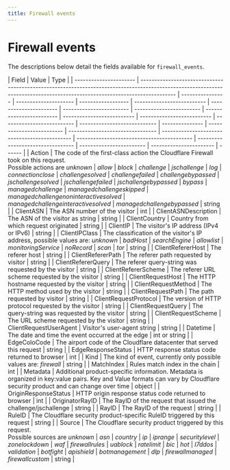 ```yaml
---
title: Firewall events
---
```


# Firewall events

The descriptions below detail the fields available for `firewall_events`.

<TableWrap>

| Field                  | Value                                                                                                                                                                     | Type             |
| ---------------------- | ------------------------------------------------------------------------------------------------------------------------------------------------------------------------- | ---------------- | --------------------- | ------------------ | -------------------------- | ---------------------- | ------------------------ | ------------------------ | ------------------------ | -------------------------- | -------------------------- | -------------------------- | ---------------------------- | --------------- | ------------------------- | -------------------------------- | --------------------------------------------- | ------------------------------------------ | --------------------------------- | ------------------------ | ----------------------- | ------ |
| Action                 | The code of the first-class action the Cloudflare Firewall took on this request. <br />Possible actions are <em>unknown</em>                                              | <em>allow</em>   | <em>block</em>        | <em>challenge</em> | <em>jschallenge</em>       | <em>log</em>           | <em>connectionclose</em> | <em>challengesolved</em> | <em>challengefailed</em> | <em>challengebypassed</em> | <em>jschallengesolved</em> | <em>jschallengefailed</em> | <em>jschallengebypassed</em> | <em>bypass</em> | <em>managedchallenge</em> | <em>managedchallengeskipped</em> | <em>managedchallengenoninteractivesolved</em> | <em>managedchallengeinteractivesolved</em> | <em>managedchallengebypassed</em> | string                   |
| ClientASN              | The ASN number of the visitor                                                                                                                                             | int              |
| ClientASNDescription   | The ASN of the visitor as string                                                                                                                                          | string           |
| ClientCountry          | Country from which request originated                                                                                                                                     | string           |
| ClientIP               | The visitor's IP address (IPv4 or IPv6)                                                                                                                                   | string           |
| ClientIPClass          | The classification of the visitor's IP address, possible values are: <em>unknown</em>                                                                                     | <em>badHost</em> | <em>searchEngine</em> | <em>allowlist</em> | <em>monitoringService</em> | <em>noRecord</em>      | <em>scan</em>            | <em>tor</em>             | string                   |
| ClientRefererHost      | The referer host                                                                                                                                                          | string           |
| ClientRefererPath      | The referer path requested by visitor                                                                                                                                     | string           |
| ClientRefererQuery     | The referer query-string was requested by the visitor                                                                                                                     | string           |
| ClientRefererScheme    | The referer URL scheme requested by the visitor                                                                                                                           | string           |
| ClientRequestHost      | The HTTP hostname requested by the visitor                                                                                                                                | string           |
| ClientRequestMethod    | The HTTP method used by the visitor                                                                                                                                       | string           |
| ClientRequestPath      | The path requested by visitor                                                                                                                                             | string           |
| ClientRequestProtocol  | The version of HTTP protocol requested by the visitor                                                                                                                     | string           |
| ClientRequestQuery     | The query-string was requested by the visitor                                                                                                                             | string           |
| ClientRequestScheme    | The URL scheme requested by the visitor                                                                                                                                   | string           |
| ClientRequestUserAgent | Visitor's user-agent string                                                                                                                                               | string           |
| Datetime               | The date and time the event occurred at the edge                                                                                                                          | int or string    |
| EdgeColoCode           | The airport code of the Cloudflare datacenter that served this request                                                                                                    | string           |
| EdgeResponseStatus     | HTTP response status code returned to browser                                                                                                                             | int              |
| Kind                   | The kind of event, currently only possible values are: <em>firewall</em>                                                                                                  | string           |
| MatchIndex             | Rules match index in the chain                                                                                                                                            | int              |
| Metadata               | Additional product-specific information. Metadata is organized in key:value pairs. Key and Value formats can vary by Cloudflare security product and can change over time | object           |
| OriginResponseStatus   | HTTP origin response status code returned to browser                                                                                                                      | int              |
| OriginatorRayID        | The RayID of the request that issued the challenge/jschallenge                                                                                                            | string           |
| RayID                  | The RayID of the request                                                                                                                                                  | string           |
| RuleID                 | The Cloudflare security product-specific RuleID triggered by this request                                                                                                 | string           |
| Source                 | The Cloudflare security product triggered by this request. <br />Possible sources are <em>unknown</em>                                                                    | <em>asn</em>     | <em>country</em>      | <em>ip</em>        | <em>iprange</em>           | <em>securitylevel</em> | <em>zonelockdown</em>    | <em>waf</em>             | <em>firewallrules</em>   | <em>uablock</em>           | <em>ratelimit</em>         | <em>bic</em>               | <em>hot</em>                 | <em>l7ddos</em> | <em>validation</em>       | <em>botfight</em>                | <em>apishield</em>                            | <em>botmanagement</em>                     | <em>dlp</em>                      | <em>firewallmanaged</em> | <em>firewallcustom</em> | string |

</TableWrap>
